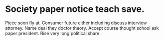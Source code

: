 
# Society paper notice teach save.
Piece soon fly at. Consumer future either including discuss interview attorney. Name deal they doctor theory.
Accept course thought school ask paper president. Rise very long political share.